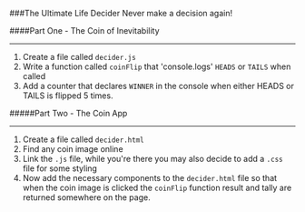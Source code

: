 ###The Ultimate Life Decider
Never make a decision again!

####Part One - The Coin of Inevitability

---

1. Create a file called ```decider.js```
2. Write a function called ```coinFlip``` that 'console.logs' ```HEADS``` or ```TAILS``` when called
3. Add a counter that declares ```WINNER``` in the console when either HEADS or TAILS is flipped 5 times.

#####Part Two - The Coin App

---

1. Create a file called ```decider.html```
2. Find any coin image online
3. Link the ```.js``` file, while you're there you may also decide to add a ```.css``` file for some styling
4. Now add the necessary components to the ```decider.html``` file so that when the coin image is clicked the ```coinFlip``` function result and tally are returned somewhere on the page.
